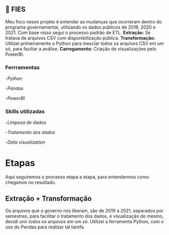 ## :open_book: FIES

Meu foco nesse projeto é entender as mudanças que ocorreram dentro do programa governamental, utilizando os dados públicos de 2019, 2020 e 2021. Com base nisso segui o processo padrão de ETL.
**Extração:** Se tratava de arquivos CSV com disponibilização pública.
**Transformação:** Utilizei primeiramente o Python para mesclar todos os arquivos CSV em um só, para faciliar a análise.
**Carregamento:** Criação de visualizações pelo PowerBI.

### Ferrramentas

-*Python*

-*Pandas*

-*PowerBI*


### Skills utilizadas

-*Limpeza de dados*

-*Tratamento dos dados*

-*Data visualization*

# Etapas

Aqui seguiremos o processo etapa a etapa, para entendermos como chegamos no resultado.

## Extração + Transformação

Os arquivos que o governo nos liberam, são de 2019 a 2021, separados por semestres, para facilitar o tratamento dos dados, e visualização do mesmo, decidi unir todos os arquivos em um só. Utilizei a ferramenta Python, com o uso do Pandas para realizar tal tarefa.

